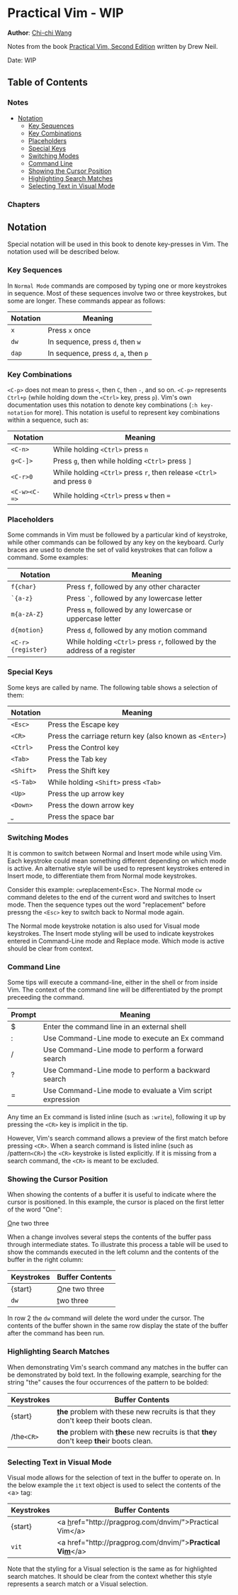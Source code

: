 # Practical Vim - WIP
**Author**: [Chi-chi Wang](https://github.com/chichiwang)

Notes from the book [Practical Vim, Second Edition](https://pragprog.com/titles/dnvim2/practical-vim-second-edition/) written by Drew Neil.

Date: WIP

## Table of Contents
### Notes
* [Notation](#notation)
  * [Key Sequences](#key-sequences)
  * [Key Combinations](#key-combinations)
  * [Placeholders](#placeholders)
  * [Special Keys](#special-keys)
  * [Switching Modes](#switching-modes)
  * [Command Line](#command-line)
  * [Showing the Cursor Position](#showing-the-cursor-position)
  * [Highlighting Search Matches](#highlighting-search-matches)
  * [Selecting Text in Visual Mode](#selecting-text-in-visual-mode)

### Chapters

## Notation
Special notation will be used in this book to denote key-presses in Vim. The notation used will be described below.

### Key Sequences
In `Normal Mode` commands are composed by typing one or more keystrokes in sequence. Most of these sequences involve two or three keystrokes, but some are longer. These commands appear as follows:

| Notation | Meaning                               |
| -------- | ------------------------------------- |
| `x`      | Press `x` once                        |
| `dw`     | In sequence, press `d`, then `w`      |
| `dap`    | In sequence, press `d`, `a`, then `p` |

### Key Combinations
`<C-p>` does not mean to press `<`, then `C`, then `-`, and so on. `<C-p>` represents `Ctrl+p` (while holding down the `<Ctrl>` key, press `p`). Vim's own documentation uses this notation to denote key combinations (`:h key-notation` for more). This notation is useful to represent key combinations within a sequence, such as:

| Notation     | Meaning                                                               |
| ------------ | --------------------------------------------------------------------- |
| `<C-n>`      | While holding `<Ctrl>` press `n`                                      |
| `g<C-]>`     | Press `g`, then while holding `<Ctrl>` press `]`                      |
| `<C-r>0`     | While holding `<Ctrl>` press `r`, then release `<Ctrl>` and press `0` |
| `<C-w><C-=>` | While holding `<Ctrl>` press `w` then `=`                         |

### Placeholders
Some commands in Vim must be followed by a particular kind of keystroke, while other commands can be followed by any key on the keyboard. Curly braces are used to denote the set of valid keystrokes that can follow a command. Some examples:

| Notation          | Meaning                                                                 |
| ----------------- | ----------------------------------------------------------------------- |
| `f{char}`         | Press `f`, followed by any other character                              |
| `` `{a-z} ``      | Press `` ` ``, followed by any lowercase letter                         |
| `m{a-zA-Z}`       | Press `m`, followed by any lowercase or uppercase letter                |
| `d{motion}`       | Press `d`, followed by any motion command                               |
| `<C-r>{register}` | While holding `<Ctrl>` press `r`, followed by the address of a register |

### Special Keys
Some keys are called by name. The following table shows a selection of them:

| Notation  | Meaning                                                 |
| --------- | ------------------------------------------------------- |
| `<Esc>`   | Press the Escape key                                    |
| `<CR>`    | Press the carriage return key (also known as `<Enter>`) |
| `<Ctrl>`  | Press the Control key                                   |
| `<Tab>`   | Press the Tab key                                       |
| `<Shift>` | Press the Shift key                                     |
| `<S-Tab>` | While holding `<Shift>` press `<Tab>`                   |
| `<Up>`    | Press the up arrow key                                  |
| `<Down>`  | Press the down arrow key                                |
| `⎵`       | Press the space bar                                     |

### Switching Modes
It is common to switch between Normal and Insert mode while using Vim. Each keystroke could mean something different depending on which mode is active. An alternative style will be used to represent keystrokes entered in Insert mode, to differentiate them from Normal mode keystrokes.

Consider this example:
`cw`replacement&lt;Esc&gt;. The Normal mode `cw` command deletes to the end of the current word and switches to Insert mode. Then the sequence types out the word "replacement" before pressng the `<Esc>` key to switch back to Normal mode again.

The Normal mode keystroke notation is also used for Visual mode keystrokes. The Insert mode styling will be used to indicate keystrokes entered in Command-Line mode and Replace mode. Which mode is active should be clear from context.

### Command Line
Some tips will execute a command-line, either in the shell or from inside Vim. The context of the command line will be differentiated by the prompt preceeding the command.

| Prompt | Meaning                                                   |
| ------ | --------------------------------------------------------- |
| $      | Enter the command line in an external shell               |
| :      | Use Command-Line mode to execute an Ex command            |
| /      | Use Command-Line mode to perform a forward search         |
| ?      | Use Command-Line mode to perform a backward search        |
| =      | Use Command-Line mode to evaluate a Vim script expression |

Any time an Ex command is listed inline (such as `:write`), following it up by pressing the `<CR>` key is implicit in the tip.

However, Vim's search command allows a preview of the first match before pressing `<CR>`. When a search command is listed inline (such as /pattern`<CR>`) the `<CR>` keystroke is listed explicitly. If it is missing from a search command, the `<CR>` is meant to be excluded.

### Showing the Cursor Position
When showing the contents of a buffer it is useful to indicate where the cursor is positioned. In this example, the cursor is placed on the first letter of the word "One":

<ins>O</ins>ne two three

When a change involves several steps the contents of the buffer pass through intermediate states. To illustrate this process a table will be used to show the commands executed in the left column and the contents of the buffer in the right column:

| Keystrokes | Buffer Contents          |
| ---------- | ------------------------ |
| {start}    | <ins>O</ins>ne two three |
| `dw`       | <ins>t</ins>wo three     |

In row 2 the `dw` command will delete the word under the cursor. The contents of the buffer shown in the same row display the state of the buffer after the command has been run.

### Highlighting Search Matches
When demonstrating Vim's search command any matches in the buffer can be demonstrated by bold text. In the following example, searching for the string "the" causes the four occurrences of the pattern to be bolded:

| Keystrokes | Buffer Contents                                                                                           |
| ---------- | --------------------------------------------------------------------------------------------------------- |
| {start}    | **<ins>t</ins>he** problem with these new recruits is that they don't keep their boots clean.             |
| /the`<CR>` | **the** problem with **<ins>t</ins>he**se new recruits is that **the**y don't keep **the**ir boots clean. |

### Selecting Text in Visual Mode
Visual mode allows for the selection of text in the buffer to operate on. In the below example the `it` text object is used to select the contents of the &lt;a&gt; tag:

| Keystrokes | Buffer Contents                                                                       |
| ---------- | ------------------------------------------------------------------------------------- |
| {start}    | &lt;a <ins>h</ins>ref="http[]()://pragprog.com/dnvim/"&gt;Practical Vim&lt;/a&gt;     |
| `vit`      | &lt;a href="http[]()://pragprog.com/dnvim/"&gt;**Practical Vi<ins>m</ins>**&lt;/a&gt; |

Note that the styling for a Visual selection is the same as for highlighted search matches. It should be clear from the context whether this style represents a search match or a Visual selection.

